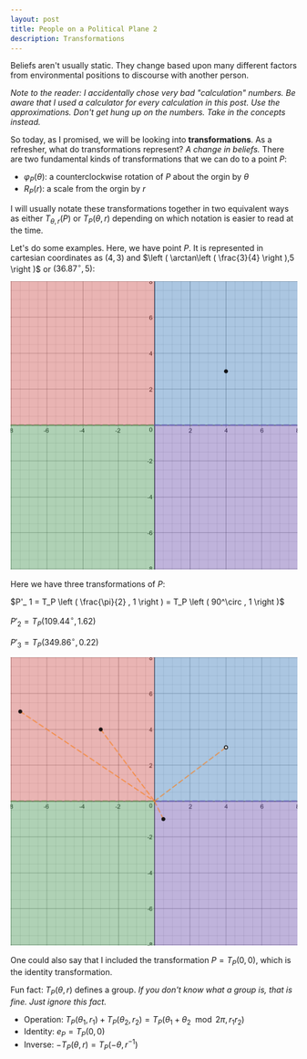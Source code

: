 ```yaml
---
layout: post
title: People on a Political Plane 2
description: Transformations
---
```


Beliefs aren't usually static. They change based upon many different factors from environmental positions to discourse with another person.

_Note to the reader: I accidentally chose very bad "calculation" numbers. Be aware that I used a calculator for every calculation in this post. Use the approximations. Don't get hung up on the numbers. Take in the concepts instead._

So today, as I promised, we will be looking into **transformations**. As a refresher, what do transformations represent? _A change in beliefs._ There are two fundamental kinds of transformations that we can do to a point $P$:
- $\varphi_P(\theta)$: a counterclockwise rotation of $P$ about the orgin by $\theta$
- $R_ P(r)$: a scale from the orgin by $r$

I will usually notate these transformations together in two equivalent ways as either $T_{\theta,r}(P)$ or $T_P \left ( \theta, r \right )$ depending on which notation is easier to read at the time.

Let's do some examples. Here, we have point $P$. It is represented in cartesian coordinates as $(4,3)$ and $\left ( \arctan\left ( \frac{3}{4} \right ),5 \right )$ or $\left ( 36.87^{\circ} , 5 \right )$:

![Point P](https://github.com/RoboNeo9/RoboNeo9.github.io/raw/master/images/2Cartesian1.PNG)

Here we have three transformations of $P$: 

$P'_ 1 = T_P \left ( \frac{\pi}{2} , 1 \right ) = T_P \left ( 90^\circ , 1 \right )$

$P'_ 2 =  T_P \left ( 109.44^\circ, 1.62 \right )$

$P'_ 3 = T_P \left ( 349.86^\circ, 0.22 \right )$

![Transformations](https://github.com/RoboNeo9/RoboNeo9.github.io/raw/master/images/2Cartesian2.PNG)

One could also say that I included the transformation $P = T_P \left ( 0, 0 \right )$, which is the identity transformation.

Fun fact: $T_P \left ( \theta, r \right )$ defines a group. _If you don't know what a group is, that is fine. Just ignore this fact._

- Operation: $T_P \left ( \theta_1, r_1 \right )+T_P \left ( \theta_2, r_2 \right ) = T_P \left ( \theta_1+\theta_2\mod 2\pi , r_1 r_2 \right )$ 
- Identity: $e_P = T_P \left ( 0, 0 \right )$
- Inverse: $-T_P \left ( \theta, r \right ) = T_P \left ( -\theta, r^{-1} \right )$
